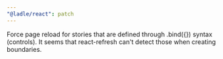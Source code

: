 ```yaml
---
"@ladle/react": patch
---
```


Force page reload for stories that are defined through .bind({}) syntax (controls). It seems that react-refresh can't detect those when creating boundaries.
